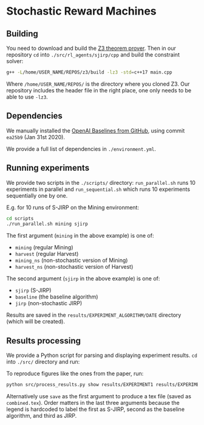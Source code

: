 # Stochastic Reward Machines

## Building

You need to download and build the [Z3 theorem prover](https://github.com/Z3Prover/z3). Then in our repository `cd` into `./src/rl_agents/sjirp/cpp` and build the constraint solver:

```bash
g++ -L/home/USER_NAME/REPOS/z3/build -lz3 -std=c++17 main.cpp
```

Where `/home/USER_NAME/REPOS/` is the directory where you cloned Z3. Our repository includes the header file in the right place, one only needs to be able to use `-lz3`.

## Dependencies

We manually installed the [OpenAI Baselines from GitHub](https://github.com/openai/baselines), using commit `ea25b9` (Jan 31st 2020).

We provide a full list of dependencies in `./environment.yml`.

## Running experiments

We provide two scripts in the `./scripts/` directory: `run_parallel.sh` runs 10 experiments in parallel and `run_sequential.sh` which runs 10 experiments sequentially one by one.

E.g. for 10 runs of S-JIRP on the Mining environment:

```bash
cd scripts
./run_parallel.sh mining sjirp
```

The first argument (`mining` in the above example) is one of:

 - `mining` (regular Mining)
 - `harvest` (regular Harvest)
 - `mining_ns` (non-stochastic version of Mining)
 - `harvest_ns` (non-stochastic version of Harvest)

The second argument (`sjirp` in the above example) is one of:

 - `sjirp` (S-JIRP)
 - `baseline` (the baseline algorithm)
 - `jirp` (non-stochastic JIRP)

Results are saved in the `results/EXPERIMENT_ALGORITHM/DATE` directory (which will be created).

## Results processing

We provide a Python script for parsing and displaying experiment results. `cd` into `./src/` directory and run:

To reproduce figures like the ones from the paper, run:

```bash
python src/process_results.py show results/EXPERIMENT1 results/EXPERIMENT2 results/EXPERIMENT3
```

Alternatively use `save` as the first argument to produce a tex file (saved as `combined.tex`). Order matters in the last three arguments because the legend is hardcoded to label the first as S-JIRP, second as the baseline algorithm, and third as JIRP.
